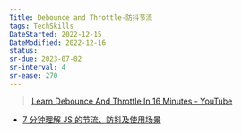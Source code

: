 ```yaml
---
Title: Debounce and Throttle-防抖节流
tags: TechSkills
DateStarted: 2022-12-15 
DateModified: 2022-12-16
status:
sr-due: 2023-07-02
sr-interval: 4
sr-ease: 270
---
```


> [Learn Debounce And Throttle In 16 Minutes - YouTube](https://www.youtube.com/watch?v=cjIswDCKgu0)

- [7 分钟理解 JS 的节流、防抖及使用场景](https://juejin.cn/post/6844903669389885453 "https://juejin.cn/post/6844903669389885453")

